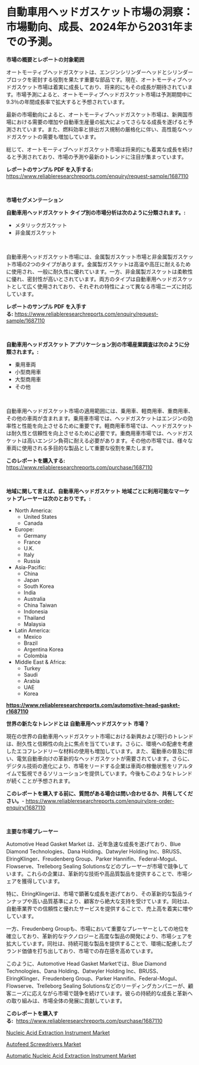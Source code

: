 <p><h1>自動車用ヘッドガスケット市場の洞察：市場動向、成長、2024年から2031年までの予測。</h1></p><p><strong>市場の概要とレポートの対象範囲</strong></p>
<p><p>オートモーティブヘッドガスケットは、エンジンシリンダーヘッドとシリンダーブロックを密封する役割を果たす重要な部品です。現在、オートモーティブヘッドガスケット市場は着実に成長しており、将来的にもその成長が期待されています。市場予測によると、オートモーティブヘッドガスケット市場は予測期間中に9.3％の年間成長率で拡大すると予想されています。</p><p>最新の市場動向によると、オートモーティブヘッドガスケット市場は、新興国市場における需要の増加や自動車生産量の拡大によってさらなる成長を遂げると予測されています。また、燃料効率と排出ガス規制の厳格化に伴い、高性能なヘッドガスケットの需要も増加しています。</p><p>総じて、オートモーティブヘッドガスケット市場は将来的にも着実な成長を続けると予測されており、市場の予測や最新のトレンドに注目が集まっています。</p></p>
<p><strong>レポートのサンプル PDF を入手する:</strong> <a href="https://www.reliableresearchreports.com/enquiry/request-sample/1687110">https://www.reliableresearchreports.com/enquiry/request-sample/1687110</a></p>
<p>&nbsp;</p>
<p><strong>市場セグメンテーション</strong></p>
<p><strong>自動車用ヘッドガスケット タイプ別の市場分析は次のように分類されます。:</strong></p>
<p><ul><li>メタリックガスケット</li><li>非金属ガスケット</li></ul></p>
<p>&nbsp;</p>
<p><p>自動車用ヘッドガスケット市場には、金属製ガスケット市場と非金属製ガスケット市場の2つのタイプがあります。金属製ガスケットは高温や高圧に耐えるために使用され、一般に耐久性に優れています。一方、非金属製ガスケットは柔軟性に優れ、密封性が高いとされています。両方のタイプは自動車用ヘッドガスケットとして広く使用されており、それぞれの特性によって異なる市場ニーズに対応しています。</p></p>
<p><strong>レポートのサンプル PDF を入手する:</strong>&nbsp;<a href="https://www.reliableresearchreports.com/enquiry/request-sample/1687110">https://www.reliableresearchreports.com/enquiry/request-sample/1687110</a></p>
<p>&nbsp;</p>
<p><strong> 自動車用ヘッドガスケット アプリケーション別の市場産業調査は次のように分類されます。:</strong></p>
<p><ul><li>乗用車両</li><li>小型商用車</li><li>大型商用車</li><li>その他</li></ul></p>
<p>&nbsp;</p>
<p><p>自動車用ヘッドガスケット市場の適用範囲には、乗用車、軽商用車、重商用車、その他の車両が含まれます。乗用車市場では、ヘッドガスケットはエンジンの効率性と性能を向上させるために重要です。軽商用車市場では、ヘッドガスケットは耐久性と信頼性を向上させるために必要です。重商用車市場では、ヘッドガスケットは高いエンジン負荷に耐える必要があります。その他の市場では、様々な車両に使用される多目的な製品として重要な役割を果たします。</p></p>
<p><strong>このレポートを購入する:</strong>&nbsp; <a href="https://www.reliableresearchreports.com/purchase/1687110">https://www.reliableresearchreports.com/purchase/1687110</a></p>
<p>&nbsp;</p>
<p><strong>地域に関して言えば、自動車用ヘッドガスケット 地域ごとに利用可能なマーケットプレーヤーは次のとおりです。:</strong></p>
<p><ul>
    <li>
        North America:
        <ul>
            <li>United States</li>
            <li>Canada</li>
        </ul>
    </li>
    <li>
        Europe:
        <ul>
            <li>Germany</li>
            <li>France</li>
            <li>U.K.</li>
            <li>Italy</li>
            <li>Russia</li>
        </ul>
    </li>
    <li>
        Asia-Pacific:
        <ul>
            <li>China</li>
            <li>Japan</li>
            <li>South Korea</li>
            <li>India</li>
            <li>Australia</li>
            <li>China Taiwan</li>
            <li>Indonesia</li>
            <li>Thailand</li>
            <li>Malaysia</li>
        </ul>
    </li>
    <li>
        Latin America:
        <ul>
            <li>Mexico</li>
            <li>Brazil</li>
            <li>Argentina Korea</li>
            <li>Colombia</li>
        </ul>
    </li>
    <li>
        Middle East & Africa:
        <ul>
            <li>Turkey</li>
            <li>Saudi</li>
            <li>Arabia</li>
            <li>UAE</li>
            <li>Korea</li>
        </ul>
    </li>
    </ul></p>
<p><strong><a href="https://www.reliableresearchreports.com/automotive-head-gasket-r1687110">https://www.reliableresearchreports.com/automotive-head-gasket-r1687110</a></strong>&nbsp;</p>
<p><strong>世界の新たなトレンドとは 自動車用ヘッドガスケット 市場？</strong></p>
<p><p>現在の世界の自動車用ヘッドガスケット市場における新興および現行のトレンドは、耐久性と信頼性の向上に焦点を当てています。さらに、環境への配慮を考慮したエコフレンドリーな材料の使用も増加しています。また、電動車の普及に伴い、電気自動車向けの革新的なヘッドガスケットが需要されています。さらに、デジタル技術の進化により、市場をリードする企業は車両の稼働状態をリアルタイムで監視できるソリューションを提供しています。今後もこのようなトレンドが続くことが予想されます。</p></p>
<p><strong>このレポートを購入する前に、質問がある場合は問い合わせるか、共有してください。</strong>- <a href="https://www.reliableresearchreports.com/enquiry/pre-order-enquiry/1687110">https://www.reliableresearchreports.com/enquiry/pre-order-enquiry/1687110</a></p>
<p>&nbsp;</p>
<p><strong>主要な市場プレーヤー</strong></p>
<p><p>Automotive Head Gasket Market は、近年急速な成長を遂げており、Blue Diamond Technologies、Dana Holding、Datwyler Holding Inc、BRUSS、ElringKlinger、Freudenberg Group、Parker Hannifin、Federal-Mogul、Flowserve、Trelleborg Sealing Solutionsなどのプレーヤーが市場で競争しています。これらの企業は、革新的な技術や高品質製品を提供することで、市場シェアを獲得しています。</p><p>特に、ElringKlingerは、市場で顕著な成長を遂げており、その革新的な製品ラインナップや高い品質基準により、顧客から絶大な支持を受けています。同社は、自動車業界での信頼性と優れたサービスを提供することで、売上高を着実に増やしています。</p><p>一方、Freudenberg Groupも、市場において重要なプレーヤーとしての地位を確立しており、革新的なテクノロジーと高度な製品の開発により、市場シェアを拡大しています。同社は、持続可能な製品を提供することで、環境に配慮したブランド価値を打ち出しており、市場での存在感を高めています。</p><p>このように、Automotive Head Gasket Marketでは、Blue Diamond Technologies、Dana Holding、Datwyler Holding Inc、BRUSS、ElringKlinger、Freudenberg Group、Parker Hannifin、Federal-Mogul、Flowserve、Trelleborg Sealing Solutionsなどのリーディングカンパニーが、顧客ニーズに応えながら市場で競争を続けています。彼らの持続的な成長と革新への取り組みは、市場全体の発展に貢献しています。</p></p>
<p><strong>このレポートを購入する:</strong>&nbsp;&nbsp;<a href="https://www.reliableresearchreports.com/purchase/1687110">https://www.reliableresearchreports.com/purchase/1687110</a></p>
<p><p><a href="https://ivy-potential-64b.notion.site/Analyzing-Nucleic-Acid-Extraction-Instrument-Market-Global-Industry-Perspective-and-Forecast-2024--0de8df1851434f5e8157b77f14747d68">Nucleic Acid Extraction Instrument Market</a></p><p><a href="https://github.com/RoccoManning/Market-Research-Report-List-4/blob/main/autofeed-screwdrivers-market.md">Autofeed Screwdrivers Market</a></p><p><a href="https://nifty-kite-d51.notion.site/Automatic-Nucleic-Acid-Extraction-Instrument-Market-Size-CAGR-Trends-2024-2030-1e7230ef6b54456f9b6065c559f3d99a">Automatic Nucleic Acid Extraction Instrument Market</a></p></p>